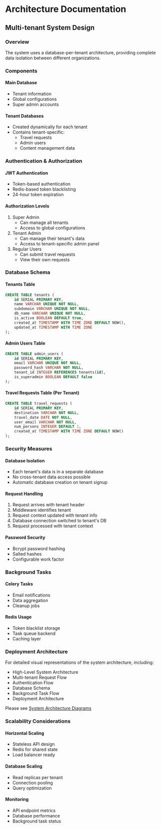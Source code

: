 # Architecture Documentation

## Multi-tenant System Design

### Overview
The system uses a database-per-tenant architecture, providing complete data isolation between different organizations.

### Components

#### Main Database
- Tenant information
- Global configurations
- Super admin accounts

#### Tenant Databases
- Created dynamically for each tenant
- Contains tenant-specific:
  - Travel requests
  - Admin users
  - Content management data

### Authentication & Authorization

#### JWT Authentication
- Token-based authentication
- Redis-based token blacklisting
- 24-hour token expiration

#### Authorization Levels
1. Super Admin
   - Can manage all tenants
   - Access to global configurations
2. Tenant Admin
   - Can manage their tenant's data
   - Access to tenant-specific admin panel
3. Regular Users
   - Can submit travel requests
   - View their own requests

### Database Schema

#### Tenants Table
```sql
CREATE TABLE tenants (
    id SERIAL PRIMARY KEY,
    name VARCHAR UNIQUE NOT NULL,
    subdomain VARCHAR UNIQUE NOT NULL,
    db_name VARCHAR UNIQUE NOT NULL,
    is_active BOOLEAN DEFAULT true,
    created_at TIMESTAMP WITH TIME ZONE DEFAULT NOW(),
    updated_at TIMESTAMP WITH TIME ZONE
);
```

#### Admin Users Table
```sql
CREATE TABLE admin_users (
    id SERIAL PRIMARY KEY,
    email VARCHAR UNIQUE NOT NULL,
    password_hash VARCHAR NOT NULL,
    tenant_id INTEGER REFERENCES tenants(id),
    is_superadmin BOOLEAN DEFAULT false
);
```

#### Travel Requests Table (Per Tenant)
```sql
CREATE TABLE travel_requests (
    id SERIAL PRIMARY KEY,
    destination VARCHAR NOT NULL,
    travel_date DATE NOT NULL,
    user_email VARCHAR NOT NULL,
    num_persons INTEGER DEFAULT 1,
    created_at TIMESTAMP WITH TIME ZONE DEFAULT NOW()
);
```

### Security Measures

#### Database Isolation
- Each tenant's data is in a separate database
- No cross-tenant data access possible
- Automatic database creation on tenant signup

#### Request Handling
1. Request arrives with tenant header
2. Middleware identifies tenant
3. Request context updated with tenant info
4. Database connection switched to tenant's DB
5. Request processed with tenant context

#### Password Security
- Bcrypt password hashing
- Salted hashes
- Configurable work factor

### Background Tasks

#### Celery Tasks
- Email notifications
- Data aggregation
- Cleanup jobs

#### Redis Usage
- Token blacklist storage
- Task queue backend
- Caching layer

### Deployment Architecture

For detailed visual representations of the system architecture, including:
- High-Level System Architecture
- Multi-tenant Request Flow
- Authentication Flow
- Database Schema
- Background Task Flow
- Deployment Architecture

Please see [System Architecture Diagrams](./diagrams.md)

### Scalability Considerations

#### Horizontal Scaling
- Stateless API design
- Redis for shared state
- Load balancer ready

#### Database Scaling
- Read replicas per tenant
- Connection pooling
- Query optimization

#### Monitoring
- API endpoint metrics
- Database performance
- Background task status
